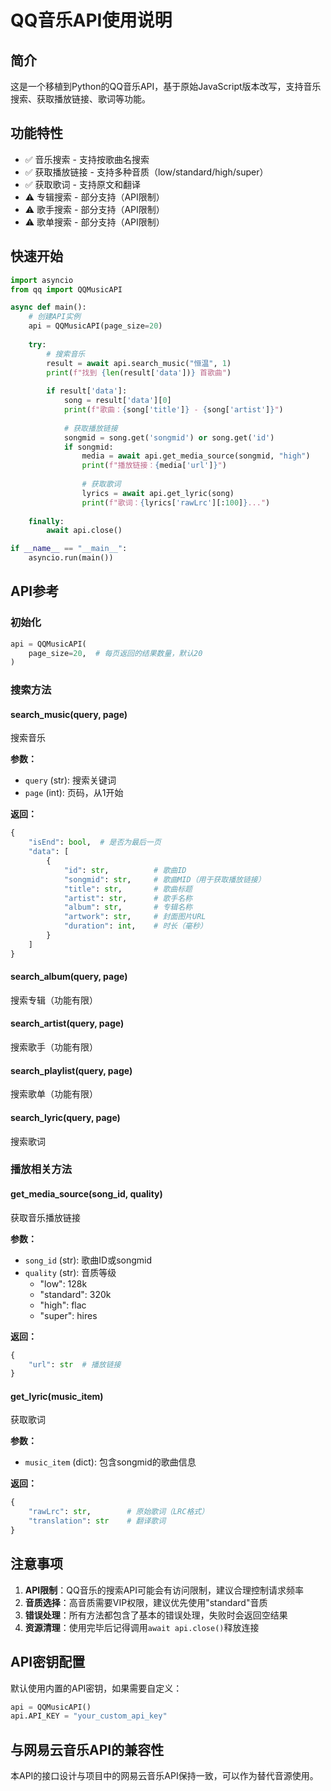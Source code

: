 # QQ音乐API使用说明

## 简介

这是一个移植到Python的QQ音乐API，基于原始JavaScript版本改写，支持音乐搜索、获取播放链接、歌词等功能。

## 功能特性

- ✅ 音乐搜索 - 支持按歌曲名搜索
- ✅ 获取播放链接 - 支持多种音质（low/standard/high/super）
- ✅ 获取歌词 - 支持原文和翻译
- ⚠️ 专辑搜索 - 部分支持（API限制）
- ⚠️ 歌手搜索 - 部分支持（API限制）
- ⚠️ 歌单搜索 - 部分支持（API限制）

## 快速开始

```python
import asyncio
from qq import QQMusicAPI

async def main():
    # 创建API实例
    api = QQMusicAPI(page_size=20)
    
    try:
        # 搜索音乐
        result = await api.search_music("恒温", 1)
        print(f"找到 {len(result['data'])} 首歌曲")
        
        if result['data']:
            song = result['data'][0]
            print(f"歌曲：{song['title']} - {song['artist']}")
            
            # 获取播放链接
            songmid = song.get('songmid') or song.get('id')
            if songmid:
                media = await api.get_media_source(songmid, "high")
                print(f"播放链接：{media['url']}")
                
                # 获取歌词
                lyrics = await api.get_lyric(song)
                print(f"歌词：{lyrics['rawLrc'][:100]}...")
    
    finally:
        await api.close()

if __name__ == "__main__":
    asyncio.run(main())
```

## API参考

### 初始化

```python
api = QQMusicAPI(
    page_size=20,  # 每页返回的结果数量，默认20
)
```

### 搜索方法

#### search_music(query, page)
搜索音乐

**参数：**
- `query` (str): 搜索关键词
- `page` (int): 页码，从1开始

**返回：**
```python
{
    "isEnd": bool,  # 是否为最后一页
    "data": [
        {
            "id": str,          # 歌曲ID
            "songmid": str,     # 歌曲MID（用于获取播放链接）
            "title": str,       # 歌曲标题
            "artist": str,      # 歌手名称
            "album": str,       # 专辑名称
            "artwork": str,     # 封面图片URL
            "duration": int,    # 时长（毫秒）
        }
    ]
}
```

#### search_album(query, page)
搜索专辑（功能有限）

#### search_artist(query, page) 
搜索歌手（功能有限）

#### search_playlist(query, page)
搜索歌单（功能有限）

#### search_lyric(query, page)
搜索歌词

### 播放相关方法

#### get_media_source(song_id, quality)
获取音乐播放链接

**参数：**
- `song_id` (str): 歌曲ID或songmid
- `quality` (str): 音质等级
  - "low": 128k
  - "standard": 320k
  - "high": flac
  - "super": hires

**返回：**
```python
{
    "url": str  # 播放链接
}
```

#### get_lyric(music_item)
获取歌词

**参数：**
- `music_item` (dict): 包含songmid的歌曲信息

**返回：**
```python
{
    "rawLrc": str,        # 原始歌词（LRC格式）
    "translation": str    # 翻译歌词
}
```

## 注意事项

1. **API限制**：QQ音乐的搜索API可能会有访问限制，建议合理控制请求频率
2. **音质选择**：高音质需要VIP权限，建议优先使用"standard"音质
3. **错误处理**：所有方法都包含了基本的错误处理，失败时会返回空结果
4. **资源清理**：使用完毕后记得调用`await api.close()`释放连接

## API密钥配置

默认使用内置的API密钥，如果需要自定义：

```python
api = QQMusicAPI()
api.API_KEY = "your_custom_api_key"
```

## 与网易云音乐API的兼容性

本API的接口设计与项目中的网易云音乐API保持一致，可以作为替代音源使用。
